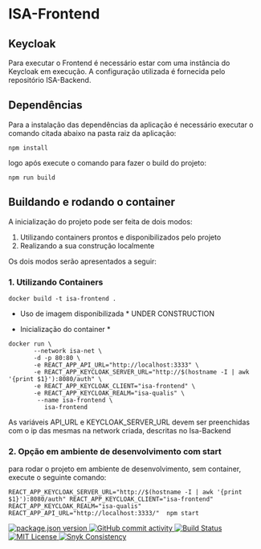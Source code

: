 # ISA-Frontend

## Keycloak
Para executar o Frontend é necessário estar com uma instância do Keycloak em execução.
A configuração utilizada é fornecida pelo repositório ISA-Backend.

## Dependências
Para a instalação das dependências da aplicação é necessário executar o comando citada abaixo na pasta raiz da aplicação:
```
npm install
```
logo após execute o comando para fazer o build do projeto:
``` 
npm run build
```
## Buildando e rodando o container
A inicialização do projeto pode ser feita de dois modos:
1. Utilizando containers prontos e disponibilizados pelo projeto 
2. Realizando a sua construção localmente

Os dois modos serão apresentados a seguir:

### 1. Utilizando Containers 
```
docker build -t isa-frontend .
```
* Uso de imagem disponibilizada *
UNDER CONSTRUCTION

* Inicialização do container *

```
docker run \
       --network isa-net \
       -d -p 80:80 \
       -e REACT_APP_API_URL="http://localhost:3333" \
       -e REACT_APP_KEYCLOAK_SERVER_URL="http://$(hostname -I | awk '{print $1}'):8080/auth" \
       -e REACT_APP_KEYCLOAK_CLIENT="isa-frontend" \
       -e REACT_APP_KEYCLOAK_REALM="isa-qualis" \
        --name isa-frontend \
          isa-frontend
```
As variáveis API_URL e KEYCLOAK_SERVER_URL devem ser preenchidas com o ip das mesmas na network criada, descritas no Isa-Backend

### 2. Opção em ambiente de desenvolvimento com start

para rodar o projeto em ambiente de desenvolvimento, sem container, execute o seguinte comando:
```
REACT_APP_KEYCLOAK_SERVER_URL="http://$(hostname -I | awk '{print $1}'):8080/auth" REACT_APP_KEYCLOAK_CLIENT="isa-frontend" REACT_APP_KEYCLOAK_REALM="isa-qualis" REACT_APP_API_URL="http://localhost:3333/"  npm start
```

<div>
  <a href="https://github.com/isa-robot/checkin-frontend/blob/master/package.json"> 
    <img src="https://img.shields.io/badge/package.json%20version%20-1.0.0-green.svg?style=flat" href="https://github.com/isa-robot/checkin-frontend/commits" alt="package.json version">
  </a>

  <a href="https://github.com/isa-robot/checkin-frontend/commits">
    <img src="https://img.shields.io/badge/GitHub%20commit%20activity-up-green.svg?style=flat" href="https://github.com/isa-robot/checkin-frontend/commits" alt="GitHub commit activity">
  </a>
  
  <a href="https://travis-ci.org/arateus2/checkin-frontend.svg?branch=master">
    <img src="https://travis-ci.org/arateus2/checkin-frontend.svg?branch=master&style=flat" href="https://travis-ci.org/arateus2/checkin-frontend" alt="Build Status">
  </a>
  
  <a href="https://opensource.org/licenses/MIT">
    <img src="https://img.shields.io/badge/License-MIT-DarkSlateBlue.svg?style=flat" href="https://opensource.org/licenses/MIT" alt="MIT License">
  </a>
  
  <a href="https://snyk.io/test/github/arateus2/checkin-frontend">
    <img src="hhttps://snyk.io/test/github/arateus2/checkin-frontend/badge.svg?style=flat" href="https://snyk.io/test/github/arateus2/checkin-frontend" alt="Snyk Consistency">
  </a>


</div>


